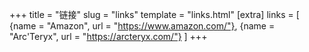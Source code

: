 +++
title = "链接"
slug = "links"
template = "links.html"
[extra]
links = [
    {name = "Amazon", url = "https://www.amazon.com/"},
    {name = "Arc'Teryx", url = "https://arcteryx.com/"}
]
+++